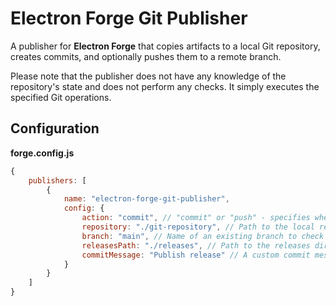 # Electron Forge Git Publisher

A publisher for **Electron Forge** that copies artifacts to a local Git repository, creates commits, and optionally pushes them to a remote branch.

Please note that the publisher does not have any knowledge of the repository's state and does not perform any checks. It simply executes the specified Git operations.

## Configuration

**forge.config.js**
```js
{
    publishers: [
        {
            name: "electron-forge-git-publisher",
            config: {
                action: "commit", // "commit" or "push" - specifies whether to push commits to the remote branch. Defaults to "commit".
                repository: "./git-repository", // Path to the local repository. Defaults to process.cwd().
                branch: "main", // Name of an existing branch to check out. Uses the current branch if not specified.
                releasesPath: "./releases", // Path to the releases directory within the repository. Defaults to the repository root.
                commitMessage: "Publish release" // A custom commit message used instead of the autogenerated ones.
            }
        }
    ]
}
```
